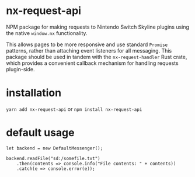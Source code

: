 # nx-request-api
NPM package for making requests to Nintendo Switch Skyline plugins using the native `window.nx` functionality.

This allows pages to be more responsive and use standard `Promise` patterns, rather than attaching event listeners for all messaging.
This package should be used in tandem with the `nx-request-handler` Rust crate, which provides a convenient callback mechanism for handling requests plugin-side.
# installation
`yarn add nx-request-api`
or
`npm install nx-request-api`

# default usage
```
let backend = new DefaultMessenger();

backend.readFile("sd:/somefile.txt")
    .then(contents => console.info("File contents: " + contents))
    .catch(e => console.error(e));
```